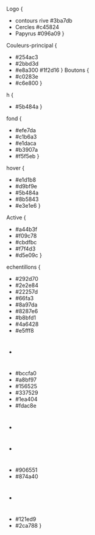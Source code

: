 
Logo {
 - contours rive  #3ba7db
 - Cercles #c45824
 - Papyrus #096a09
}

Couleurs-principal {
 - #254ac3
 - #2bbd3d
 - #e8a300 #1f2d16
}
Boutons { 
 - #c0283e
 - #c6e800
}

h {
 - #5b484a
}

fond { 
 - #efe7da
 - #c1b6a3
 - #e1daca
 - #b3907a
 - #f5f5eb
}

hover { 
 - #e1d1b8
 - #d9bf9e
 - #5b484a
 - #8b5843
 - #e3e1e6
}

Active { 
 - #a44b3f
 - #f09c78
 - #cbdfbc
 - #f7f4d3
 - #d5e09c
}


echentillons {
- #292d70
- #2e2e84
- #22257d
- #66fa3
- #8a97da
- #8287e6
- #b8bfd1
- #4a6428
- #e5fff8
- #
- #bccfa0
- #a8bf97
- #156525
- #337529
- #1ea404
- #fdac8e
- #
- #
- #906551
- #874a40
- #
- #121ed9
- #2ca788
}